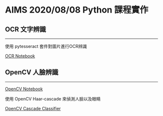 # AIMS 2020/08/08 Python 課程實作

## OCR 文字辨識

---
使用 pytesseract 套件對圖片進行OCR辨識

[OCR Notebook](OCR/20200808-ocr.ipynb)

## OpenCV 人臉辨識

---
[OpenCV Notebook](OpenCV/20200808-opencv.ipynb)

使用 OpenCV Haar-cascade 來偵測人臉以及眼睛

[OpenCV Cascade Classifier](https://docs.opencv.org/3.4/db/d28/tutorial_cascade_classifier.html)